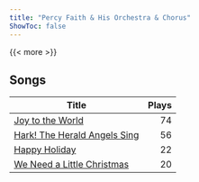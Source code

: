 ```yaml
---
title: "Percy Faith & His Orchestra & Chorus"
ShowToc: false
---
```


{{< more >}}

## Songs
Title | Plays 
----- | -----: 
[Joy to the World](/songs/joy-to-the-world) | 74
[Hark! The Herald Angels Sing](/songs/hark-the-herald-angels-sing) | 56
[Happy Holiday](/songs/happy-holiday) | 22
[We Need a Little Christmas](/songs/we-need-a-little-christmas) | 20

